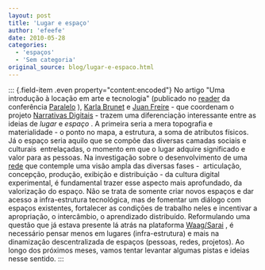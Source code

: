```yaml
---
layout: post
title: 'Lugar e espaço'
author: 'efeefe'
date: 2010-05-28
categories:
  - 'espaços'
  - 'Sem categoria'
original_source: blog/lugar-e-espaco.html
---
```


::: {.field-item .even property="content:encoded"}
No artigo \"Uma introdução à locação em arte e tecnologia\" (publicado no [reader](http://www.virtueelplatform.nl/#2930) da conferência [Paralelo](http://paralelo.wikidot.com/) ), [Karla Brunet](http://www.karlabrunet.com/) e [Juan Freire](http://nomada.blogs.com/) - que coordenam o projeto [Narrativas Digitais](http://ecoarte.info/narrativas/) - trazem uma diferenciação interessante entre as ideias de *lugar* e *espaço* . A primeira seria a mera topografia e materialidade - o ponto no mapa, a estrutura, a soma de atributos físicos. Já o espaço seria aquilo que se compõe das diversas camadas sociais e culturais  entrelaçadas, o momento em que o lugar adquire significado e valor para as pessoas. Na investigação sobre o desenvolvimento de uma [rede](http://redelabs-org.github.io/) que contemple uma visão ampla das diversas fases -  articulação, concepção, produção, exibição e distribuição - da cultura digital experimental, é fundamental trazer esse aspecto mais aprofundado, da valorização do espaço. Não se trata de somente criar novos espaços e dar acesso a infra-estrutura tecnológica, mas de fomentar um diálogo com espaços existentes, fortalecer as condições de trabalho neles e incentivar a apropriação, o intercâmbio, o aprendizado distribuído. Reformulando uma questão que já estava presente lá atrás na plataforma [Waag/Sarai](http://redelabs-org.github.io/wikka.php?wakka=WaagSarai) , é necessário pensar menos em lugares (infra-estrutura) e mais na dinamização descentralizada de espaços (pessoas, redes, projetos). Ao longo dos próximos meses, vamos tentar levantar algumas pistas e ideias nesse sentido.
:::
